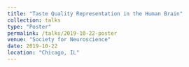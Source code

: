 ```yaml
---
title: "Taste Quality Representation in the Human Brain"
collection: talks
type: "Poster"
permalink: /talks/2019-10-22-poster
venue: "Society for Neuroscience"
date: 2019-10-22
location: "Chicago, IL"
---
```


